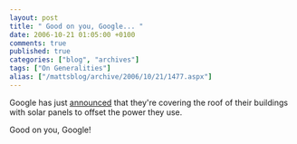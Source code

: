 ```yaml
---
layout: post
title: " Good on you, Google... "
date: 2006-10-21 01:05:00 +0100
comments: true
published: true
categories: ["blog", "archives"]
tags: ["On Generalities"]
alias: ["/mattsblog/archive/2006/10/21/1477.aspx"]
---
```

<!-- more -->

<P>Google has just <A href="http://googleblog.blogspot.com/2006/10/corporate-solar-is-coming.html">announced</A> that they're covering the roof of their buildings with solar panels to offset the power they use.</P>
 <P>Good on you, Google!</P>
